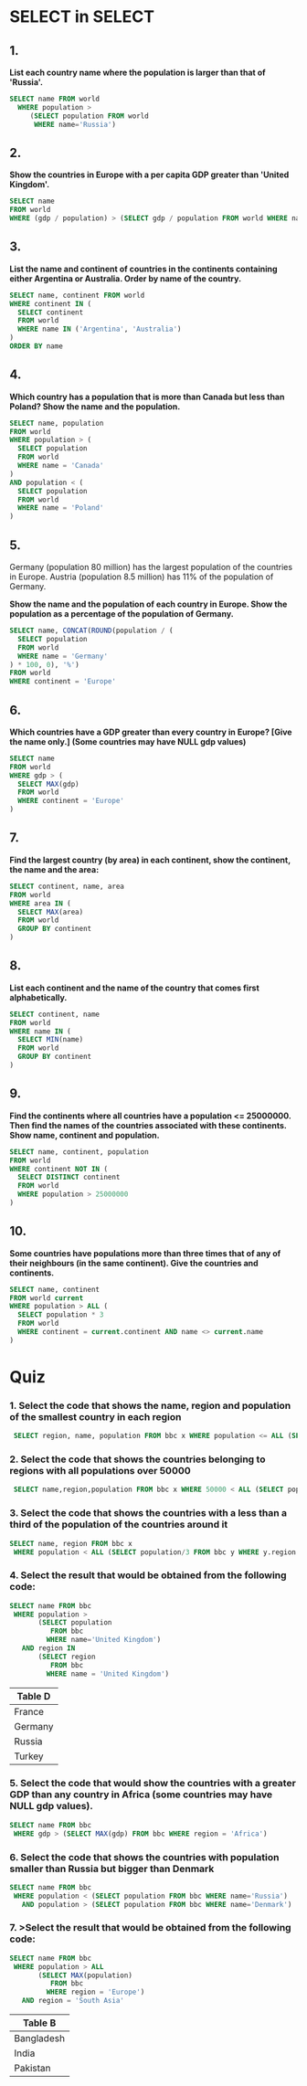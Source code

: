# SELECT in SELECT

## 1.
**List each country name where the population is larger than that of 'Russia'.**
```SQL
SELECT name FROM world
  WHERE population >
     (SELECT population FROM world
      WHERE name='Russia')
```

## 2.
**Show the countries in Europe with a per capita GDP greater than 'United Kingdom'.**
```SQL
SELECT name
FROM world
WHERE (gdp / population) > (SELECT gdp / population FROM world WHERE name = 'United Kingdom') AND continent = 'Europe'
```

## 3.
**List the name and continent of countries in the continents containing either Argentina or Australia. Order by name of the country.**
```SQL
SELECT name, continent FROM world
WHERE continent IN (
  SELECT continent
  FROM world
  WHERE name IN ('Argentina', 'Australia')
)
ORDER BY name
```

## 4.
**Which country has a population that is more than Canada but less than Poland? Show the name and the population.**
```SQL
SELECT name, population
FROM world
WHERE population > (
  SELECT population
  FROM world
  WHERE name = 'Canada'
)
AND population < (
  SELECT population
  FROM world
  WHERE name = 'Poland'
)
```

## 5.
Germany (population 80 million) has the largest population of the countries in Europe. Austria (population 8.5 million) has 11% of the population of Germany.

**Show the name and the population of each country in Europe. Show the population as a percentage of the population of Germany.**
```SQL
SELECT name, CONCAT(ROUND(population / (
  SELECT population
  FROM world
  WHERE name = 'Germany'
) * 100, 0), '%')
FROM world
WHERE continent = 'Europe'
```

## 6.
**Which countries have a GDP greater than every country in Europe? [Give the name only.] (Some countries may have NULL gdp values)**
```SQL
SELECT name
FROM world
WHERE gdp > (
  SELECT MAX(gdp)
  FROM world
  WHERE continent = 'Europe'
)
```

## 7.
**Find the largest country (by area) in each continent, show the continent, the name and the area:**
```SQL
SELECT continent, name, area
FROM world
WHERE area IN (
  SELECT MAX(area)
  FROM world
  GROUP BY continent
)
```

## 8.
**List each continent and the name of the country that comes first alphabetically.**
```SQL
SELECT continent, name
FROM world
WHERE name IN (
  SELECT MIN(name)
  FROM world
  GROUP BY continent
)
```

## 9.
**Find the continents where all countries have a population <= 25000000. Then find the names of the countries associated with these continents. Show name, continent and population.**
```SQL
SELECT name, continent, population
FROM world
WHERE continent NOT IN (
  SELECT DISTINCT continent
  FROM world
  WHERE population > 25000000
)
```

## 10.
**Some countries have populations more than three times that of any of their neighbours (in the same continent). Give the countries and continents.**
```SQL
SELECT name, continent
FROM world current
WHERE population > ALL (
  SELECT population * 3
  FROM world
  WHERE continent = current.continent AND name <> current.name
)
```
# Quiz

### 1. Select the code that shows the name, region and population of the smallest country in each region

```SQL
 SELECT region, name, population FROM bbc x WHERE population <= ALL (SELECT population FROM bbc y WHERE y.region=x.region AND population>0)
```

### 2. Select the code that shows the countries belonging to regions with all populations over 50000

```SQL
 SELECT name,region,population FROM bbc x WHERE 50000 < ALL (SELECT population FROM bbc y WHERE x.region=y.region AND y.population>0)
```

### 3. Select the code that shows the countries with a less than a third of the population of the countries around it

```SQL
SELECT name, region FROM bbc x
 WHERE population < ALL (SELECT population/3 FROM bbc y WHERE y.region = x.region AND y.name != x.name)
```

### 4. Select the result that would be obtained from the following code:
```SQL
SELECT name FROM bbc
 WHERE population >
       (SELECT population
          FROM bbc
         WHERE name='United Kingdom')
   AND region IN
       (SELECT region
          FROM bbc
         WHERE name = 'United Kingdom')
```

| Table D |
| ------- |
| France |
| Germany |
| Russia |
| Turkey |

### 5. Select the code that would show the countries with a greater GDP than any country in Africa (some countries may have NULL gdp values).

```SQL
SELECT name FROM bbc
 WHERE gdp > (SELECT MAX(gdp) FROM bbc WHERE region = 'Africa')
```

### 6. Select the code that shows the countries with population smaller than Russia but bigger than Denmark

```SQL
SELECT name FROM bbc
 WHERE population < (SELECT population FROM bbc WHERE name='Russia')
   AND population > (SELECT population FROM bbc WHERE name='Denmark')
```

### 7. >Select the result that would be obtained from the following code:
```SQL
SELECT name FROM bbc
 WHERE population > ALL
       (SELECT MAX(population)
          FROM bbc
         WHERE region = 'Europe')
   AND region = 'South Asia'
```

| Table B |
| ------- |
| Bangladesh |
| India |
| Pakistan |